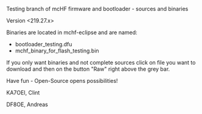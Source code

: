 Testing branch of mcHF firmware and bootloader - sources and binaries


Version <219.27.x>


Binaries are located in mchf-eclipse and are named:
- bootloader_testing.dfu
- mchf_binary_for_flash_testing.bin

If you only want binaries and not complete sources click on file you want to download and then on the button "Raw" right above the grey bar.

Have fun - Open-Source opens possibilities!

KA7OEI, Clint

DF8OE, Andreas
